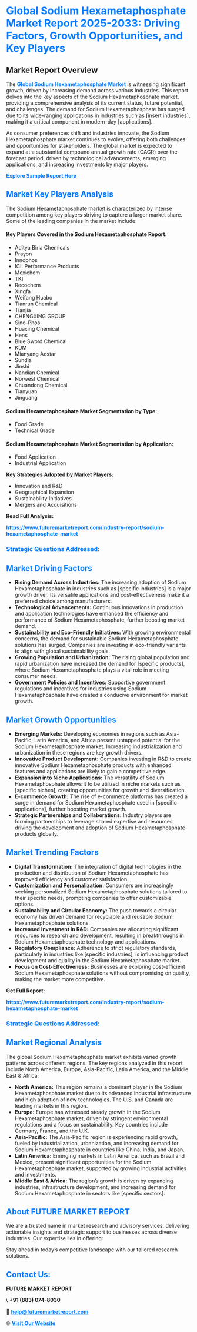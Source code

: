 <h1 style="color: #007BFF;">Global Sodium Hexametaphosphate Market Report 2025-2033: Driving Factors, Growth Opportunities, and Key Players</h1>

<section id="overview">
<h2>Market Report Overview</h2>
<p>The <a href="https://www.futuremarketreport.com/industry-report/sodium-hexametaphosphate-market" style="color: #007BFF; text-decoration: none;"><strong>Global Sodium Hexametaphosphate Market</strong></a> is witnessing significant growth, driven by increasing demand across various industries. This report delves into the key aspects of the Sodium Hexametaphosphate market, providing a comprehensive analysis of its current status, future potential, and challenges. The demand for Sodium Hexametaphosphate has surged due to its wide-ranging applications in industries such as [insert industries], making it a critical component in modern-day [applications].</p>
<p>As consumer preferences shift and industries innovate, the Sodium Hexametaphosphate market continues to evolve, offering both challenges and opportunities for stakeholders. The global market is expected to expand at a substantial compound annual growth rate (CAGR) over the forecast period, driven by technological advancements, emerging applications, and increasing investments by major players.</p>
</section>

<section id="overview">
<p><a href="https://www.futuremarketreport.com/request-sample/reportId=58649" style="color: #007BFF; text-decoration: none;"><strong>Explore Sample Report Here</strong></a></p>
</section>

<section id="key-players">
<h2 style="color: #007BFF;">Market Key Players Analysis</h2>
<p>The Sodium Hexametaphosphate market is characterized by intense competition among key players striving to capture a larger market share. Some of the leading companies in the market include:</p>
<h4>Key Players Covered in the Sodium Hexametaphosphate Report:</h4>
<ul><li>Aditya Birla Chemicals</li><li>Prayon</li><li>Innophos</li><li>ICL Performance Products</li><li>Mexichem</li><li>TKI</li><li>Recochem</li><li>Xingfa</li><li>Weifang Huabo</li><li>Tianrun Chemical</li><li>Tianjia</li><li>CHENGXING GROUP</li><li>Sino-Phos</li><li>Huaxing Chemical</li><li>Hens</li><li>Blue Sword Chemical</li><li>KDM</li><li>Mianyang Aostar</li><li>Sundia</li><li>Jinshi</li><li>Nandian Chemical</li><li>Norwest Chemical</li><li>Chuandong Chemical</li><li>Tianyuan</li><li>Jinguang</li></ul>
<h4>Sodium Hexametaphosphate Market Segmentation by Type:</h4>
<ul><li>Food Grade</li><li>Technical Grade</li></ul>

<h4>Sodium Hexametaphosphate Market Segmentation by Application:</h4>
<ul><li>Food Application</li><li>Industrial Application</li></ul>
<p><strong>Key Strategies Adopted by Market Players:</strong></p>
<ul>
<li>Innovation and R&D</li>
<li>Geographical Expansion</li>
<li>Sustainability Initiatives</li>
<li>Mergers and Acquisitions</li>
</ul>
</section>

<section>
<p><strong>Read Full Analysis: </strong></p><a href="https://www.futuremarketreport.com/industry-report/sodium-hexametaphosphate-market" style="color: #007BFF; text-decoration: none;"><strong>https://www.futuremarketreport.com/industry-report/sodium-hexametaphosphate-market</strong></a>
<h3 style="color: #007BFF;">Strategic Questions Addressed:</h3>
</section>

<section id="driving-factors">
<h2 style="color: #007BFF;">Market Driving Factors</h2>
<ul>
<li><strong>Rising Demand Across Industries:</strong> The increasing adoption of Sodium Hexametaphosphate in industries such as [specific industries] is a major growth driver. Its versatile applications and cost-effectiveness make it a preferred choice among manufacturers.</li>
<li><strong>Technological Advancements:</strong> Continuous innovations in production and application technologies have enhanced the efficiency and performance of Sodium Hexametaphosphate, further boosting market demand.</li>
<li><strong>Sustainability and Eco-Friendly Initiatives:</strong> With growing environmental concerns, the demand for sustainable Sodium Hexametaphosphate solutions has surged. Companies are investing in eco-friendly variants to align with global sustainability goals.</li>
<li><strong>Growing Population and Urbanization:</strong> The rising global population and rapid urbanization have increased the demand for [specific products], where Sodium Hexametaphosphate plays a vital role in meeting consumer needs.</li>
<li><strong>Government Policies and Incentives:</strong> Supportive government regulations and incentives for industries using Sodium Hexametaphosphate have created a conducive environment for market growth.</li>
</ul>
</section>

<section id="growth-opportunities">
<h2 style="color: #007BFF;">Market Growth Opportunities</h2>
<ul>
<li><strong>Emerging Markets:</strong> Developing economies in regions such as Asia-Pacific, Latin America, and Africa present untapped potential for the Sodium Hexametaphosphate market. Increasing industrialization and urbanization in these regions are key growth drivers.</li>
<li><strong>Innovative Product Development:</strong> Companies investing in R&D to create innovative Sodium Hexametaphosphate products with enhanced features and applications are likely to gain a competitive edge.</li>
<li><strong>Expansion into Niche Applications:</strong> The versatility of Sodium Hexametaphosphate allows it to be utilized in niche markets such as [specific niches], creating opportunities for growth and diversification.</li>
<li><strong>E-commerce Growth:</strong> The rise of e-commerce platforms has created a surge in demand for Sodium Hexametaphosphate used in [specific applications], further boosting market growth.</li>
<li><strong>Strategic Partnerships and Collaborations:</strong> Industry players are forming partnerships to leverage shared expertise and resources, driving the development and adoption of Sodium Hexametaphosphate products globally.</li>
</ul>
</section>

<section id="trending-factors">
<h2 style="color: #007BFF;">Market Trending Factors</h2>
<ul>
<li><strong>Digital Transformation:</strong> The integration of digital technologies in the production and distribution of Sodium Hexametaphosphate has improved efficiency and customer satisfaction.</li>
<li><strong>Customization and Personalization:</strong> Consumers are increasingly seeking personalized Sodium Hexametaphosphate solutions tailored to their specific needs, prompting companies to offer customizable options.</li>
<li><strong>Sustainability and Circular Economy:</strong> The push towards a circular economy has driven demand for recyclable and reusable Sodium Hexametaphosphate solutions.</li>
<li><strong>Increased Investment in R&D:</strong> Companies are allocating significant resources to research and development, resulting in breakthroughs in Sodium Hexametaphosphate technology and applications.</li>
<li><strong>Regulatory Compliance:</strong> Adherence to strict regulatory standards, particularly in industries like [specific industries], is influencing product development and quality in the Sodium Hexametaphosphate market.</li>
<li><strong>Focus on Cost-Effectiveness:</strong> Businesses are exploring cost-efficient Sodium Hexametaphosphate solutions without compromising on quality, making the market more competitive.</li>
</ul>
</section>

<section>
<p><strong>Get Full Report: </strong></p><a href="https://www.futuremarketreport.com/industry-report/sodium-hexametaphosphate-market" style="color: #007BFF; text-decoration: none;"><strong>https://www.futuremarketreport.com/industry-report/sodium-hexametaphosphate-market</strong></a>
<h3 style="color: #007BFF;">Strategic Questions Addressed:</h3>
</section>


<section id="regional-analysis">
<h2 style="color: #007BFF;">Market Regional Analysis</h2>
<p>The global Sodium Hexametaphosphate market exhibits varied growth patterns across different regions. The key regions analyzed in this report include North America, Europe, Asia-Pacific, Latin America, and the Middle East & Africa:</p>
<ul>
<li><strong>North America:</strong> This region remains a dominant player in the Sodium Hexametaphosphate market due to its advanced industrial infrastructure and high adoption of new technologies. The U.S. and Canada are leading markets in this region.</li>
<li><strong>Europe:</strong> Europe has witnessed steady growth in the Sodium Hexametaphosphate market, driven by stringent environmental regulations and a focus on sustainability. Key countries include Germany, France, and the U.K.</li>
<li><strong>Asia-Pacific:</strong> The Asia-Pacific region is experiencing rapid growth, fueled by industrialization, urbanization, and increasing demand for Sodium Hexametaphosphate in countries like China, India, and Japan.</li>
<li><strong>Latin America:</strong> Emerging markets in Latin America, such as Brazil and Mexico, present significant opportunities for the Sodium Hexametaphosphate market, supported by growing industrial activities and investments.</li>
<li><strong>Middle East & Africa:</strong> The region’s growth is driven by expanding industries, infrastructure development, and increasing demand for Sodium Hexametaphosphate in sectors like [specific sectors].</li>
</ul>
</section>

<footer>
<h2 style="color: #007BFF;">About FUTURE MARKET REPORT</h2>
<p>We are a trusted name in market research and advisory services, delivering actionable insights and strategic support to businesses across diverse industries. Our expertise lies in offering:</p>

<p>Stay ahead in today’s competitive landscape with our tailored research solutions.</p>

<h2 style="color: #007BFF;">Contact Us:</h2>
<p><strong>FUTURE MARKET REPORT</strong></p>
<p>📞 <strong>+91 (883) 074-8030</strong></p>
<p>📧 <strong><a href="mailto:help@futuremarketreport.com" style="color: #007BFF;">help@futuremarketreport.com</a></strong></p>
<p>🌐 <strong><a href="https://www.futuremarketreport.com/" style="color: #007BFF;">Visit Our Website</a></strong></p>
</footer>